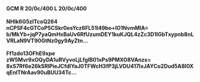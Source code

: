 #### GCM R 20/0c/400 L 20/0c/400
**NHlk6G5zITcoQ264**<br/>**nCPSF4cGTCoP5CSkr0esYcz6FL51I49bo+lO1NvmMlA=**<br/>**b/MkYb+jqP7yaQmHxBaUv6RfUzumDEY1kuKJQL4zZc3D1IGbTxypnb8nLVRLaN9VT90GtNz0gy9AyZtn...**<br/><br/>
**Ff1zdo13OFhE9xpe**<br/>**zW5Mvr9xOQyDA1uRVyvoLjLfgIB01xPs9PMXO8VAnzs=**<br/>**8xS7Rf6e26kSRlPieJCfdIYaJ0TFWcH3fP3jLVDU417lxJAYCo2Dud5A8l0XqEnlTNrAav90uBUU34Tc...**